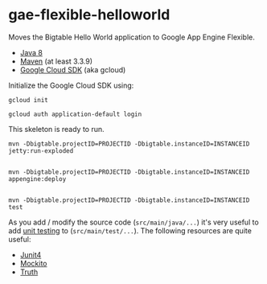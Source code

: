 gae-flexible-helloworld
=======================

Moves the Bigtable Hello World application to Google App Engine Flexible.


* [Java 8](http://www.oracle.com/technetwork/java/javase/downloads/index.html)
* [Maven](https://maven.apache.org/download.cgi) (at least 3.3.9)
* [Google Cloud SDK](https://cloud.google.com/sdk/) (aka gcloud)

Initialize the Google Cloud SDK using:

    gcloud init

    gcloud auth application-default login

This skeleton is ready to run.

    mvn -Dbigtable.projectID=PROJECTID -Dbigtable.instanceID=INSTANCEID jetty:run-exploded


    mvn -Dbigtable.projectID=PROJECTID -Dbigtable.instanceID=INSTANCEID appengine:deploy


    mvn -Dbigtable.projectID=PROJECTID -Dbigtable.instanceID=INSTANCEID test


As you add / modify the source code (`src/main/java/...`) it's very useful to add [unit testing](https://cloud.google.com/appengine/docs/java/tools/localunittesting)
to (`src/main/test/...`).  The following resources are quite useful:

* [Junit4](http://junit.org/junit4/)
* [Mockito](http://mockito.org/)
* [Truth](http://google.github.io/truth/)
